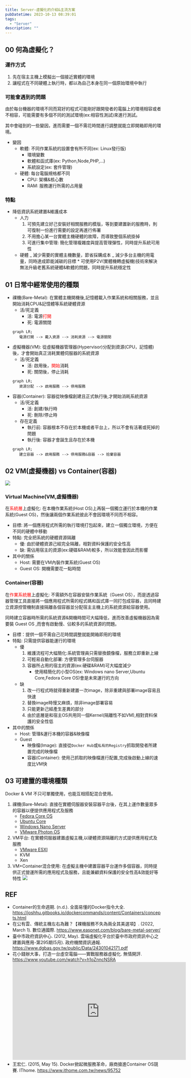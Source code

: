 ```yaml
---
title: Server-虛擬化的介紹&主流方案
pubDatetime: 2023-10-13 08:39:01
tags:
  - "Server"
description: ""
---
```


## 00 何為虛擬化？

### 運作方式

1. 先在宿主主機上模擬出一個接近實體的環境
2. 讓程式在不同硬體上執行時，都以為自己本身在同一個原始環境中執行

### 可能會遇到的問題

由於每台機器的環境不同而寫好的程式可能剛好跟開發者的電腦上的環境相容或者不相容，可能需要有多個不同的測試環境(ex:相容性測試)來進行測試。

其中會碰到的一些變因，進而需要一個不需花時間進行調整就能立即開箱即用的環境。

- 變因
  - 軟體: 不同作業系統的設置會有所不同(ex: Linux發行版)
    - 環境變數
    - 軟體和函式庫(ex: Python,Node,PHP,...)
    - 系統設定(ex: 套件管理)
  - 硬體: 每台電腦規格都不同
    - CPU: 架構&核心數
    - RAM: 服務運行所需的占用量

### 特點

- 降低資訊系統建置&維護成本
  - 人力
    1. 可預先建立好己安裝好相關服務的模版，等到要建置新的服務時，則可復制一份進行需要的設定再進行佈署
    2. 不用擔心某一台實體主機硬體的故障，而導致整個系統掛掉
    3. 可進行集中管理: 簡化管理複雜度與提高管理彈性，同時提升系統可用性
  - 硬體 _ 減少需要的實體主機數量，節省採購成本 _
  減少多台主機的用電量，同時達成節能減碳的目標 \*
  可使用P2V(實體機轉虛擬機)技術來解決無法升級老舊系統硬體&軟體的問題，同時提升系統穩定性
  <!--more-->

## 01 日常中經常使用的種類

- 祼機(Bare-Metal):
  在實體主機開機後,記憶體載入作業系統和相關服務，並且開始消耗CPU&記憶體等系統硬體資源
  - 活/死定義
    - 活: 電源<font color=red>打開</font>
    - 死: 電源關閉
  ```mermaid
  graph LR;
     電源打開 --> 戴入資源 --> 消耗資源 --> 電源關閉
  ```
- 虛擬機器(VM):
  從虛擬機器管理器(Hypervisor)分配到資源(CPU，記憶體)後，才會開始真正消耗實體伺服器的系統資源
  - 活/死定義
    - 活: 啟用後，<font color=red>開始</font>消耗
    - 死: 關閉後，停止消耗
  ```mermaid
  graph LR;
     資源分配 --> 啟用服務 --> 停用服務
  ```
- 容器(Container): 容器從映像檔創建且正式執行後,才開始消耗系統資源
  - 活/死定義
    - 活: 創建/執行時
    - 死: 刪除/停止時
  - 存在定義
    - 執行前: 容器根本不存在於本機或者平台上，所以不會有活著或死掉的問題
    - 執行後: 容器才會誕生且存在於本機
  ```mermaid
  graph LR;
     建立容器 --> 啟用服務 --> 停用服務&容器 --> 拾棄容器
  ```

## 02 VM(虛擬機器) vs Container(容器)

![](https://i.imgur.com/WrvRUTd.png)

### Virtual Machine(VM,虛擬機器)

在<font color=red>系統層</font>上虛擬化: 在本機作業系統(Host
OS)上再裝一個獨立運行於本機的作業系統(Guest
OS)，然後讓兩個作業系統彼此不會因環境不同而不相容。

- 目標:
  將一個應用程式所需的執行環境打包起來，建立一個獨立環境，方便在不同的硬體中移動
- 特點: 完全把系統的硬體資源隔離
  - 優: 由於硬體資源己經完全隔離，相對資料保護的安全性高
  - 缺: 需佔用宿主的資源(ex:硬碟&RAM)較多，所以效能會因此而影響
- 其中的關係
  - Host: 需要在VM內裝作業系統(Guest OS)
  - Guest OS: 開機需要花一點時間

### Container(容器)

在<font color=red>作業系統層</font>上虛擬化: 不需額外在容器安裝作業系統（Guest
OS），而是透過容器管理工具直接將一個應用程式所需的程式碼和函式庫一同打包成容器，且同時建立資源控管機制直接隔離各個容器並分配宿主主機上的系統資源給容器使用。

同時建立容器時所需的系統資源&開機時間可大幅降低，進而改善虛擬機器因為需要裝
Guest OS ,而會有啟動慢、佔較多的系統資源的問題。

- 目標：提供一個不需自己花時間調整就能開箱即用的環境
- 特點: 只需提供容器能運行的環境
  - 優
    1. 維護流程可大幅簡化:系統管理員只需替換鏡像檔，服務立即重新上線
    2. 可輕易自動化部署: 方便管理多台伺服器
    3. 容器所占用的宿主的資源(ex:硬碟&RAM)可大幅度減少
       - 使用精簡化的小型OS(ex: Windows nano Server,Ubuntu Core,Fedora Core
         OS)會是未來運行的方向
  - 缺
    1. 改一行程式時就得重新建置一次image，除非重建與部署image容易且快速
    2. 替換image時慢又麻煩，除非image部署容易
    3. 只能更新己經產生差異的部分
    4. 由於底層是和宿主OS共用同一個Kernel(隔離性不如VM),相對資料保護的安全性低
- 其中的關係
  - Host: 管理&運行本機的容器&映像檔
  - Guest
    - 映像檔(Image):
      直接從`Docker Hub`或`私有的Registry`抓取開發者所建置完成的映像檔
    - 容器(Container): 使用己抓取的映像檔進行配置,完成後啟動上線的速度比VM快

## 03 可建置的環境種類

Docker & VM 不只可單獨使用，也能互相搭配混合使用。

1. 祼機(Bare-Metal):
   直接在實體伺服器安裝容器平台後，在其上運作數量眾多的容器以便提供應用程式及服務
   - [Fedora Core OS](https://fedoraproject.org/coreos/)
   - [Ubuntu Core](https://ubuntu.com/core)
   - [Windows Nano Server](https://www.netadmin.com.tw/netadmin/zh-tw/feature/0AD8DFBB99D84786A1D13FCBE577F226)
   - [VMware Photon OS](https://vmware.github.io/photon/)
2. VM平台: 在實體伺服器建置虛擬主機,以硬體資源隔離的方式提供應用程式及服務
   - [VMware ESXI](https://www.vmware.com/tw/products/esxi-and-esx.html)
   - KVM
   - Xen
3. VM+Container混合使用:
   在虛擬主機中建置容器平台運作多個容器，同時提供正式營運所需的應用程式及服務，且能兼顧資料保護的安全性高&效能好等特性
   ![](https://i.imgur.com/MSFVC3o.png)

## REF

- Container的生命週期. (n.d.). 全面易懂的Docker指令大全.
  https://joshhu.gitbooks.io/dockercommands/content/Containers/concepts.html
- 在公有雲、傳統主機左右為難？【裸機服務不失為兩全其美選項】. (2022, March 1).
  數位通國際. https://www.easpnet.com/blog/bare-metal-server/
- 臺中市政府資訊中心. (2012, May).
  雲端虛擬化平台於臺中市政府資訊中心之建置與應用-第295期(5月). 政府機關資訊通報.
  https://www.dgbas.gov.tw/public/Data/24301042171.pdf
- 花小錢辦大事，打造一台虛空電腦——實戰服務器虛擬化. 無情開評.
  https://www.youtube.com/watch?v=h1oZnncNSRA
  <iframe width="560" height="315" src="https://www.youtube.com/embed/h1oZnncNSRA?si=Suw9MsDmZgCD07uU" title="YouTube video player" frameborder="0" allow="accelerometer; autoplay; clipboard-write; encrypted-media; gyroscope; picture-in-picture; web-share" referrerpolicy="strict-origin-when-cross-origin" allowfullscreen></iframe>
- 王宏仁. (2015, May 15). Docker掀起微服務革命，廠商搶進Container OS競賽.
  IThome. https://www.ithome.com.tw/news/95752
